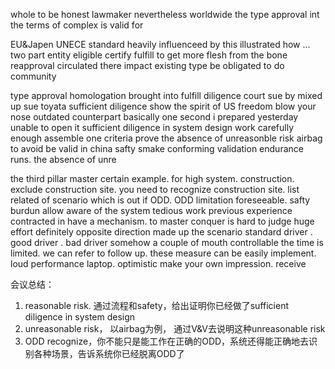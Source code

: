 whole
to be honest
lawmaker
nevertheless
worldwide
the type approval
int the terms of 
complex
is valid for

EU&Japen
UNECE standard
heavily influenceed by
this illustrated how ...
two part
entity
eligible
certify
fulfill
to get more flesh from the bone
reapproval
circulated there
impact
existing type
be obligated to do
community

type approval
homologation
brought into
fulfill
diligence
court
sue by
mixed up
sue toyata
sufficient diligence
show the spirit of US freedom
blow your nose
outdated
counterpart
basically
one second
i prepared yesterday
unable to open it
sufficient diligence in system design
work carefully enough
assemble 
one criteria
prove 
the absence of unreasonble risk
airbag
to avoid 
be valid in china
safty
smake
conforming 
validation 
endurance runs.
the absence of unre

the third pillar
master 
certain 
example. for high system.
construction.
exclude construction site.
you need to recognize construction site.
list related of scenario which is out if ODD.
ODD limitation
foreseeable.
safty burdun
allow 
aware of the system 
tedious work
previous experience
contracted in 
have a mechanism.
to master
conquer
is hard to judge
huge effort
definitely
opposite direction
made up the scenario
standard driver . good driver . bad driver
somehow
a couple of mouth
controllable
the time is limited.
we can refer to
follow up.
these measure can be easily implement.
loud
performance laptop.
optimistic
make your own impression.
receive

会议总结：
1. reasonable risk. 通过流程和safety，给出证明你已经做了sufficient diligence in system design
2. unreasonable risk， 以airbag为例， 通过V&V去说明这种unreasonable risk
3. ODD recognize，你不能只是能工作在正确的ODD，系统还得能正确地去识别各种场景，告诉系统你已经脱离ODD了 